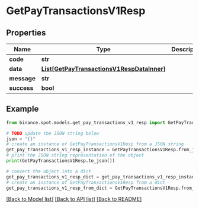 # GetPayTransactionsV1Resp


## Properties

Name | Type | Description | Notes
------------ | ------------- | ------------- | -------------
**code** | **str** |  | [optional] 
**data** | [**List[GetPayTransactionsV1RespDataInner]**](GetPayTransactionsV1RespDataInner.md) |  | [optional] 
**message** | **str** |  | [optional] 
**success** | **bool** |  | [optional] 

## Example

```python
from binance.spot.models.get_pay_transactions_v1_resp import GetPayTransactionsV1Resp

# TODO update the JSON string below
json = "{}"
# create an instance of GetPayTransactionsV1Resp from a JSON string
get_pay_transactions_v1_resp_instance = GetPayTransactionsV1Resp.from_json(json)
# print the JSON string representation of the object
print(GetPayTransactionsV1Resp.to_json())

# convert the object into a dict
get_pay_transactions_v1_resp_dict = get_pay_transactions_v1_resp_instance.to_dict()
# create an instance of GetPayTransactionsV1Resp from a dict
get_pay_transactions_v1_resp_from_dict = GetPayTransactionsV1Resp.from_dict(get_pay_transactions_v1_resp_dict)
```
[[Back to Model list]](../README.md#documentation-for-models) [[Back to API list]](../README.md#documentation-for-api-endpoints) [[Back to README]](../README.md)


